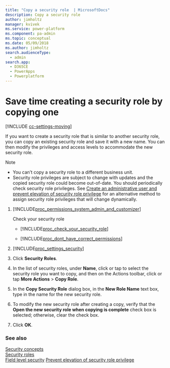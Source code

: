 ```yaml
---
title: "Copy a security role  | MicrosoftDocs"
description: Copy a security role
author: jimholtz
manager: kvivek
ms.service: power-platform
ms.component: pa-admin
ms.topic: conceptual
ms.date: 05/09/2018
ms.author: jimholtz
search.audienceType: 
  - admin
search.app: 
  - D365CE
  - PowerApps
  - Powerplatform
---
```

# Save time creating a security role by copying one

[!INCLUDE [cc-settings-moving](../includes/cc-settings-moving.md)] 

If you want to create a security role that is similar to another security role, you can copy an existing security role and save it with a new name. You can then modify the privileges and access levels to accommodate the new security role.  
  
> [!NOTE]
> - You can’t copy a security role to a different business unit.  
> - Security role privileges are subject to change with updates and the copied security role could become out-of-date. You should periodically check security role privileges. See [Create an administrative user and prevent elevation of security role privilege](prevent-elevation-security-role-privilege.md) for an alternative method to assign security role privileges that will change dynamically.
  
1. [!INCLUDE[proc_permissions_system_admin_and_customizer](../includes/proc-permissions-system-admin-and-customizer.md)]  
  
    Check your security role  
  
   - [!INCLUDE[proc_check_your_security_role](../includes/proc-check-your-security-role.md)]  
  
   - [!INCLUDE[proc_dont_have_correct_permissions](../includes/proc-dont-have-correct-permissions.md)]  
  
2. [!INCLUDE[proc_settings_security](../includes/proc-settings-security.md)]  
  
3. Click **Security Roles**.  
  
4. In the list of security roles, under **Name**, click or tap to select the security role you want to copy, and then on the Actions toolbar, click or tap **More Actions** > **Copy Role**.  
  
5. In the **Copy Security Role** dialog box, in the **New Role Name** text box, type in the name for the new security role.  
  
6. To modify the new security role after creating a copy, verify that the **Open the new security role when copying is complete** check box is selected; otherwise, clear the check box.  
  
7. Click **OK**.  
  
### See also  
 [Security concepts](../admin/wp-security-cds.md)   
 [Security roles](../admin/security-roles-privileges.md)   
 [Field level security](../admin/field-level-security.md)
 [Prevent elevation of security role privilege](prevent-elevation-security-role-privilege.md)
